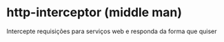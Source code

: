 # http-interceptor (middle man)

Intercepte requisições para serviços web e responda da forma que quiser

